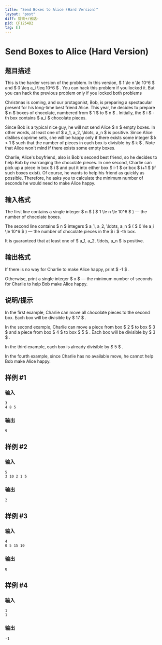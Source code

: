 ```yaml
---
title: "Send Boxes to Alice (Hard Version)"
layout: "post"
diff: 提高+/省选-
pid: CF1254B2
tag: []
---
```


# Send Boxes to Alice (Hard Version)

## 题目描述

This is the harder version of the problem. In this version, $ 1 \le n \le 10^6 $ and $ 0 \leq a_i \leq 10^6 $ . You can hack this problem if you locked it. But you can hack the previous problem only if you locked both problems

Christmas is coming, and our protagonist, Bob, is preparing a spectacular present for his long-time best friend Alice. This year, he decides to prepare $ n $ boxes of chocolate, numbered from $ 1 $ to $ n $ . Initially, the $ i $ -th box contains $ a_i $ chocolate pieces.

Since Bob is a typical nice guy, he will not send Alice $ n $ empty boxes. In other words, at least one of $ a_1, a_2, \ldots, a_n $ is positive. Since Alice dislikes coprime sets, she will be happy only if there exists some integer $ k > 1 $ such that the number of pieces in each box is divisible by $ k $ . Note that Alice won't mind if there exists some empty boxes.

Charlie, Alice's boyfriend, also is Bob's second best friend, so he decides to help Bob by rearranging the chocolate pieces. In one second, Charlie can pick up a piece in box $ i $ and put it into either box $ i-1 $ or box $ i+1 $ (if such boxes exist). Of course, he wants to help his friend as quickly as possible. Therefore, he asks you to calculate the minimum number of seconds he would need to make Alice happy.

## 输入格式

The first line contains a single integer $ n $ ( $ 1 \le n \le 10^6 $ ) — the number of chocolate boxes.

The second line contains $ n $ integers $ a_1, a_2, \ldots, a_n $ ( $ 0 \le a_i \le 10^6 $ ) — the number of chocolate pieces in the $ i $ -th box.

It is guaranteed that at least one of $ a_1, a_2, \ldots, a_n $ is positive.

## 输出格式

If there is no way for Charlie to make Alice happy, print $ -1 $ .

Otherwise, print a single integer $ x $ — the minimum number of seconds for Charlie to help Bob make Alice happy.

## 说明/提示

In the first example, Charlie can move all chocolate pieces to the second box. Each box will be divisible by $ 17 $ .

In the second example, Charlie can move a piece from box $ 2 $ to box $ 3 $ and a piece from box $ 4 $ to box $ 5 $ . Each box will be divisible by $ 3 $ .

In the third example, each box is already divisible by $ 5 $ .

In the fourth example, since Charlie has no available move, he cannot help Bob make Alice happy.

## 样例 #1

### 输入

```
3
4 8 5

```

### 输出

```
9

```

## 样例 #2

### 输入

```
5
3 10 2 1 5

```

### 输出

```
2

```

## 样例 #3

### 输入

```
4
0 5 15 10

```

### 输出

```
0

```

## 样例 #4

### 输入

```
1
1

```

### 输出

```
-1

```

